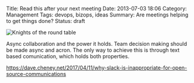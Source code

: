 Title: Read this after your next meeting
Date: 2013-07-03 18:06
Category: Management
Tags: devops, bizops, ideas
Summary: Are meetings helping to get things done? 
Status: draft

![Knights of the round table](/images/knights-of-the-round-table.jpg)

Async collaboration and the power it holds.
Team decision making should be made async and acron.
The only way to achieve this is through text based comunication, which
holds both properties.

https://dave.cheney.net/2017/04/11/why-slack-is-inappropriate-for-open-source-communications

[1]: http://hackaday.com/2016/10/06/life-on-contract-how-to-have-a-meeting/ "Life on contract: How to have a meeting"
